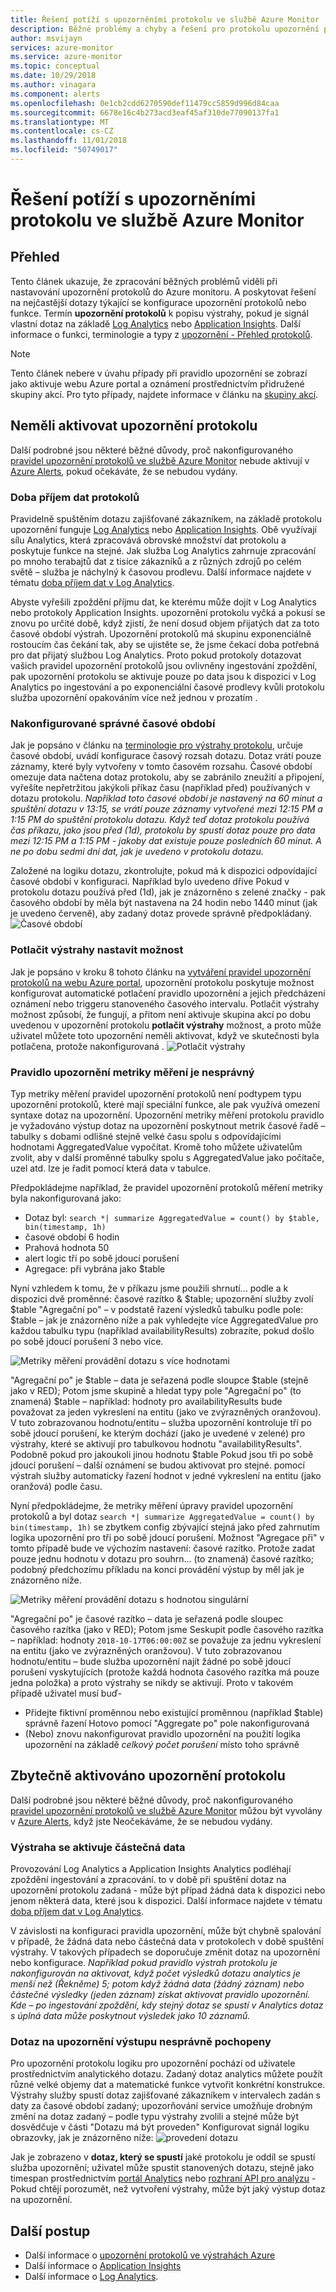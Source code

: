 ```yaml
---
title: Řešení potíží s upozorněními protokolu ve službě Azure Monitor
description: Běžné problémy a chyby a řešení pro protokolu upozornění pravidla v Azure.
author: msvijayn
services: azure-monitor
ms.service: azure-monitor
ms.topic: conceptual
ms.date: 10/29/2018
ms.author: vinagara
ms.component: alerts
ms.openlocfilehash: 0e1cb2cdd6270590def11479cc5859d996d84caa
ms.sourcegitcommit: 6678e16c4b273acd3eaf45af310de77090137fa1
ms.translationtype: MT
ms.contentlocale: cs-CZ
ms.lasthandoff: 11/01/2018
ms.locfileid: "50749017"
---
```

# <a name="troubleshooting-log-alerts-in-azure-monitor"></a>Řešení potíží s upozorněními protokolu ve službě Azure Monitor  

## <a name="overview"></a>Přehled
Tento článek ukazuje, že zpracování běžných problémů viděli při nastavování upozornění protokolů do Azure monitoru. A poskytovat řešení na nejčastější dotazy týkající se konfigurace upozornění protokolů nebo funkce. Termín **upozornění protokolů** k popisu výstrahy, pokud je signál vlastní dotaz na základě [Log Analytics](../log-analytics/log-analytics-tutorial-viewdata.md) nebo [Application Insights](../application-insights/app-insights-analytics.md). Další informace o funkci, terminologie a typy z [upozornění - Přehled protokolů](monitor-alerts-unified-log.md).

> [!NOTE]
> Tento článek nebere v úvahu případy při pravidlo upozornění se zobrazí jako aktivuje webu Azure portal a oznámení prostřednictvím přidružené skupiny akcí. Pro tyto případy, najdete informace v článku na [skupiny akcí](monitoring-action-groups.md).


## <a name="log-alert-didnt-fire"></a>Neměli aktivovat upozornění protokolu

Další podrobné jsou některé běžné důvody, proč nakonfigurovaného [pravidel upozornění protokolů ve službě Azure Monitor](alert-log.md) nebude aktivují v [Azure Alerts](monitoring-alerts-managing-alert-states.md), pokud očekáváte, že se nebudou vydány. 

### <a name="data-ingestion-time-for-logs"></a>Doba příjem dat protokolů
Pravidelně spuštěním dotazu zajišťované zákazníkem, na základě protokolu upozornění funguje [Log Analytics](../log-analytics/log-analytics-tutorial-viewdata.md) nebo [Application Insights](../application-insights/app-insights-analytics.md). Obě využívají sílu Analytics, která zpracovává obrovské množství dat protokolu a poskytuje funkce na stejné. Jak služba Log Analytics zahrnuje zpracování po mnoho terabajtů dat z tisíce zákazníků a z různých zdrojů po celém světě – služba je náchylný k časovou prodlevu. Další informace najdete v tématu [doba příjem dat v Log Analytics](../log-analytics/log-analytics-data-ingestion-time.md).

Abyste vyřešili zpoždění příjmu dat, ke kterému může dojít v Log Analytics nebo protokoly Application Insights. upozornění protokolu vyčká a pokusí se znovu po určité době, když zjistí, že není dosud objem přijatých dat za toto časové období výstrah. Upozornění protokolů má skupinu exponenciálně rostoucím čas čekání tak, aby se ujistěte se, že jsme čekací doba potřebná pro dat přijatý službou Log Analytics. Proto pokud protokoly dotazovat vašich pravidel upozornění protokolů jsou ovlivněny ingestování zpoždění, pak upozornění protokolu se aktivuje pouze po data jsou k dispozici v Log Analytics po ingestování a po exponenciální časové prodlevy kvůli protokolu služba upozornění opakováním více než jednou v prozatím .

### <a name="incorrect-time-period-configured"></a>Nakonfigurované správné časové období
Jak je popsáno v článku na [terminologie pro výstrahy protokolu](monitor-alerts-unified-log.md#log-search-alert-rule---definition-and-types), určuje časové období, uvádí konfigurace časový rozsah dotazu. Dotaz vrátí pouze záznamy, které byly vytvořeny v tomto časovém rozsahu. Časové období omezuje data načtena dotaz protokolu, aby se zabránilo zneužití a připojení, vyřešíte nepřetržitou jakýkoli příkaz času (například před) používaných v dotazu protokolu. 
*Například toto časové období je nastavený na 60 minut a spuštění dotazu v 13:15, se vrátí pouze záznamy vytvořené mezi 12:15 PM a 1:15 PM do spuštění protokolu dotazu. Když teď dotaz protokolu používá čas příkazu, jako jsou před (1d), protokolu by spustí dotaz pouze pro data mezi 12:15 PM a 1:15 PM - jakoby dat existuje pouze posledních 60 minut. A ne po dobu sedmi dní dat, jak je uvedeno v protokolu dotazu.*

Založené na logiku dotazu, zkontrolujte, pokud má k dispozici odpovídající časové období v konfiguraci. Například bylo uvedeno dříve Pokud v protokolu dotazu používá před (1d), jak je znázorněno s zelené značky - pak časového období by měla být nastavena na 24 hodin nebo 1440 minut (jak je uvedeno červeně), aby zadaný dotaz provede správně předpokládaný.
    ![Časové období](./media/monitor-alerts-unified/LogAlertTimePeriod.png)

### <a name="suppress-alerts-option-is-set"></a>Potlačit výstrahy nastavit možnost
Jak je popsáno v kroku 8 tohoto článku na [vytváření pravidel upozornění protokolů na webu Azure portal](alert-log.md#managing-log-alerts-from-the-azure-portal), upozornění protokolu poskytuje možnost konfigurovat automatické potlačení pravidlo upozornění a jejich předcházení oznámení nebo triggeru stanoveného časového intervalu. Potlačit výstrahy možnost způsobí, že fungují, a přitom není aktivuje skupina akcí po dobu uvedenou v upozornění protokolu **potlačit výstrahy** možnost, a proto může uživatel můžete toto upozornění neměli aktivovat, když ve skutečnosti byla potlačena, protože nakonfigurovaná .
    ![Potlačit výstrahy](./media/monitor-alerts-unified/LogAlertSuppress.png)

### <a name="metric-measurement-alert-rule-is-incorrect"></a>Pravidlo upozornění metriky měření je nesprávný
Typ metriky měření pravidel upozornění protokolů není podtypem typu upozornění protokolů, které mají speciální funkce, ale pak využívá omezení syntaxe dotaz na upozornění. Upozornění metriky měření protokolu pravidlo je vyžadováno výstup dotaz na upozornění poskytnout metrik časové řadě – tabulky s dobami odlišné stejně velké času spolu s odpovídajícími hodnotami AggregatedValue vypočítat. Kromě toho můžete uživatelům zvolit, aby v další proměnné tabulky spolu s AggregatedValue jako počítače, uzel atd. lze je řadit pomocí která data v tabulce.

Předpokládejme například, že pravidel upozornění protokolů měření metriky byla nakonfigurovaná jako:
- Dotaz byl: `search *| summarize AggregatedValue = count() by $table, bin(timestamp, 1h)`  
- časové období 6 hodin
- Prahová hodnota 50
- alert logic tří po sobě jdoucí porušení
- Agregace: při vybrána jako $table

Nyní vzhledem k tomu, že v příkazu jsme použili shrnutí... podle a k dispozici dvě proměnné: časové razítko & $table; upozornění služby zvolí $table "Agregační po" – v podstatě řazení výsledků tabulku podle pole: $table – jak je znázorněno níže a pak vyhledejte více AggregatedValue pro každou tabulku typu (například availabilityResults) zobrazíte, pokud došlo po sobě jdoucí porušení 3 nebo více.

   ![Metriky měření provádění dotazu s více hodnotami](./media/monitor-alerts-unified/LogMMQuery.png)

"Agregační po" je $table – data je seřazená podle sloupce $table (stejně jako v RED); Potom jsme skupině a hledat typy pole "Agregační po" (to znamená) $table – například: hodnoty pro availabilityResults bude považovat za jeden vykreslení na entitu (jako ve zvýrazněných oranžovou). V tuto zobrazovanou hodnotu/entitu – služba upozornění kontroluje tří po sobě jdoucí porušení, ke kterým dochází (jako je uvedené v zelené) pro výstrahy, které se aktivují pro tabulkovou hodnotu "availabilityResults". Podobně pokud pro jakoukoli jinou hodnotu $table Pokud jsou tři po sobě jdoucí porušení – další oznámení se budou aktivovat pro stejné. pomocí výstrah služby automaticky řazení hodnot v jedné vykreslení na entitu (jako oranžová) podle času.

Nyní předpokládejme, že metriky měření úpravy pravidel upozornění protokolů a byl dotaz `search *| summarize AggregatedValue = count() by bin(timestamp, 1h)` se zbytkem config zbývající stejná jako před zahrnutím logika upozornění pro tři po sobě jdoucí porušení. Možnost "Agregace při" v tomto případě bude ve výchozím nastavení: časové razítko. Protože zadat pouze jednu hodnotu v dotazu pro souhrn... (to znamená) časové razítko; podobný předchozímu příkladu na konci provádění výstup by měl jak je znázorněno níže. 

   ![Metriky měření provádění dotazu s hodnotou singulární](./media/monitor-alerts-unified/LogMMtimestamp.png)

"Agregační po" je časové razítko – data je seřazená podle sloupec časového razítka (jako v RED); Potom jsme Seskupit podle časového razítka – například: hodnoty `2018-10-17T06:00:00Z` se považuje za jednu vykreslení na entitu (jako ve zvýrazněných oranžovou). V tuto zobrazovanou hodnotu/entitu – bude služba upozornění najít žádné po sobě jdoucí porušení vyskytujících (protože každá hodnota časového razítka má pouze jedna položka) a proto výstrahy se nikdy se aktivují. Proto v takovém případě uživatel musí buď-
- Přidejte fiktivní proměnnou nebo existující proměnnou (například $table) správně řazení Hotovo pomocí "Aggregate po" pole nakonfigurovaná
- (Nebo) znovu nakonfigurovat pravidlo upozornění na použití logika upozornění na základě *celkový počet porušení* místo toho správně
 
## <a name="log-alert-fired-unnecessarily"></a>Zbytečně aktivováno upozornění protokolu
Další podrobné jsou některé běžné důvody, proč nakonfigurovaného [pravidel upozornění protokolů ve službě Azure Monitor](alert-log.md) můžou být vyvolány v [Azure Alerts](monitoring-alerts-managing-alert-states.md), když jste Neočekáváme, že se nebudou vydány.

### <a name="alert-triggered-by-partial-data"></a>Výstraha se aktivuje částečná data
Provozování Log Analytics a Application Insights Analytics podléhají zpoždění ingestování a zpracování. to v době při spuštění dotaz na upozornění protokolu zadaná - může být případ žádná data k dispozici nebo jenom některá data, které jsou k dispozici. Další informace najdete v tématu [doba příjem dat v Log Analytics](../log-analytics/log-analytics-data-ingestion-time.md).

V závislosti na konfiguraci pravidla upozornění, může být chybně spalování v případě, že žádná data nebo částečná data v protokolech v době spuštění výstrahy. V takových případech se doporučuje změnit dotaz na upozornění nebo konfigurace. *Například pokud pravidlo výstrah protokolu je nakonfigurován na aktivovat, když počet výsledků dotazu analytics je menší než (Řekněme) 5; potom když žádná data (žádný záznam) nebo částečné výsledky (jeden záznam) získat aktivovat pravidlo upozornění. Kde – po ingestování zpoždění, kdy stejný dotaz se spustí v Analytics dotaz s úplná data může poskytnout výsledek jako 10 záznamů.*

### <a name="alert-query-output-misunderstood"></a>Dotaz na upozornění výstupu nesprávně pochopeny
Pro upozornění protokolu logiku pro upozornění pochází od uživatele prostřednictvím analytického dotazu. Zadaný dotaz analytics můžete použít různé velké objemy dat a matematické funkce vytvořit konkrétní konstrukce. Výstrahy služby spustí dotaz zajišťované zákazníkem v intervalech zadán s daty za časové období zadaný; upozorňování service umožňuje drobným změní na dotaz zadaný – podle typu výstrahy zvolili a stejné může být dosvědčuje v části "Dotazu má být proveden" Konfigurovat signál logiku obrazovky, jak je znázorněno níže: ![provedení dotazu](./media/monitor-alerts-unified/LogAlertPreview.png)
 
Jak je zobrazeno v **dotaz, který se spustí** jaké protokolu je oddíl se spustí služba upozornění; uživatel může spustit stanovených dotazu, stejně jako timespan prostřednictvím [portál Analytics](../log-analytics/log-analytics-log-search-portals.md) nebo [rozhraní API pro analýzu](https://docs.microsoft.com/en-us/rest/api/loganalytics/) -Pokud chtějí porozumět, než vytvoření výstrahy, může být jaký výstup dotaz na upozornění.
 
## <a name="next-steps"></a>Další postup

* Další informace o [upozornění protokolů ve výstrahách Azure](monitor-alerts-unified-log.md)
* Další informace o [Application Insights](../application-insights/app-insights-analytics.md)
* Další informace o [Log Analytics](../log-analytics/log-analytics-overview.md). 